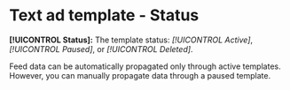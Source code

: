 # Text ad template - Status

**[!UICONTROL Status]:** The template status: *[!UICONTROL Active]*, *[!UICONTROL Paused]*, or *[!UICONTROL Deleted]*.

Feed data can be automatically propagated only through active templates. However, you can manually propagate data through a paused template.
